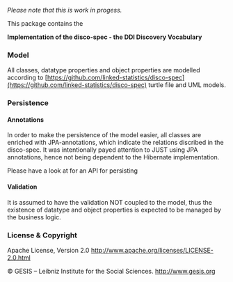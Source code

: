 *Please note that this is work in progess.*

This package contains the 

**Implementation of the disco-spec - the DDI Discovery Vocabulary**

### Model

All classes, datatype properties and object properties are modelled according to [https://github.com/linked-statistics/disco-spec](https://github.com/linked-statistics/disco-spec) turtle file and UML models.

### Persistence

#### Annotations

In order to make the persistence of the model easier, all classes are enriched with JPA-annotations, which indicate the relations discribed in the disco-spec. It was intentionally payed attention to JUST using JPA annotations, hence not being dependent to the Hibernate implementation.

Please have a look at []() for an API for persisting

#### Validation

It is assumed to have the validation NOT coupled to the model, thus the existence of datatype and object properties is expected to be managed by the business logic.

### License & Copyright
Apache License, Version 2.0 http://www.apache.org/licenses/LICENSE-2.0.html

© GESIS – Leibniz Institute for the Social Sciences. http://www.gesis.org
